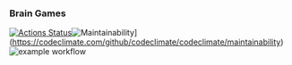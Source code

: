### Brain Games

[![Actions Status](https://github.com/OstinPower41016/python-project-lvl1/workflows/hexlet-check/badge.svg)](https://github.com/OstinPower41016/python-project-lvl1/actions)![Maintainability](https://api.codeclimate.com/v1/badges/a99a88d28ad37a79dbf6/maintainability)](https://codeclimate.com/github/codeclimate/codeclimate/maintainability)![example workflow](https://github.com/OstinPower41016/python-project-lvl1/actions/workflows/pylint.yml/badge.svg)
